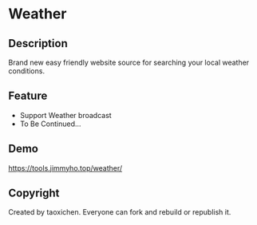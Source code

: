 # Weather

## Description
Brand new easy friendly website source for searching your local weather conditions.

## Feature
- Support Weather broadcast
- To Be Continued...

## Demo
https://tools.jimmyho.top/weather/

## Copyright
Created by taoxichen.
Everyone can fork and rebuild or republish it.
